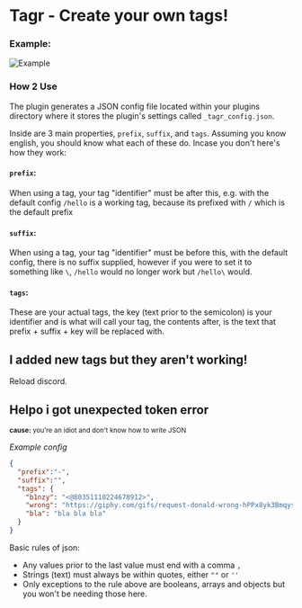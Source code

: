 # Tagr - Create your own tags!
### Example:
![Example](https://vgy.me/B6m4YU.png)
### How 2 Use

The plugin generates a JSON config file located within your plugins directory where it stores the plugin's settings called `_tagr_config.json`.

Inside are 3 main properties, `prefix`, `suffix`, and `tags`. Assuming you know english, you should know what each of these do. Incase you don't here's how they work:
#### `prefix`:
When using a tag, your tag "identifier" must be after this, e.g. with the default config `/hello` is a working tag, because its prefixed with `/` which is the default prefix
#### `suffix`:
When using a tag, your tag "identifier" must be before this, with the default config, there is no suffix supplied, however if you were to set it to something like `\`, `/hello` would no longer work but `/hello\` would.
#### `tags`:
These are your actual tags, the key (text prior to the semicolon) is your identifier and is what will call your tag, the contents after, is the text that prefix + suffix + key will be replaced with.

## I added new tags but they aren't working!
Reload discord.
## Helpo i got unexpected token error
<sup>**cause:** you're an idiot and don't know how to write JSON

*Example config*
```json
{
  "prefix":"-",
  "suffix":"",
  "tags": {
    "b1nzy": "<@80351110224678912>",
    "wrong": "https://giphy.com/gifs/request-donald-wrong-hPPx8yk3Bmqys",
    "bla": "bla bla bla"
  }
}
```
Basic rules of json:
- Any values prior to the last value must end with a comma `,`
- Strings (text) must always be within quotes, either `""` or `''`
- Only exceptions to the rule above are booleans, arrays and objects but you won't be needing those here.
